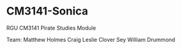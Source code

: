 # CM3141-Sonica
RGU CM3141 Pirate Studies Module

Team:
Matthew Holmes
Craig Leslie
Clover Sey
William Drummond
